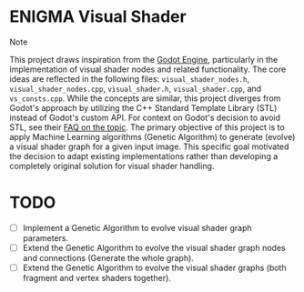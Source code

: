# ENIGMA Visual Shader

> [!NOTE]  
> This project draws inspiration from the [Godot Engine](https://godotengine.org/), particularly in the implementation of visual shader nodes and related functionality. The core ideas are reflected in the following files: ``visual_shader_nodes.h``, ``visual_shader_nodes.cpp``, ``visual_shader.h``, ``visual_shader.cpp``, and ``vs_consts.cpp``. While the concepts are similar, this project diverges from Godot's approach by utilizing the C++ Standard Template Library (STL) instead of Godot's custom API. For context on Godot's decision to avoid STL, see their [FAQ on the topic](https://docs.godotengine.org/en/stable/about/faq.html#doc-faq-why-not-stl). The primary objective of this project is to apply Machine Learning algorithms (Genetic Algorithm) to generate (evolve) a visual shader graph for a given input image. This specific goal motivated the decision to adapt existing implementations rather than developing a completely original solution for visual shader handling.

# TODO

- [ ] Implement a Genetic Algorithm to evolve visual shader graph parameters.
- [ ] Extend the Genetic Algorithm to evolve the visual shader graph nodes and connections (Generate the whole graph).
- [ ] Extend the Genetic Algorithm to evolve the visual shader graphs (both fragment and vertex shaders together).
